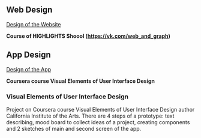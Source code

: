 ## Web Design

[Design of the Website](https://github.com/DariaHighfly/Web-UI-UX-Design/tree/master/WebDesign)

**Course of HIGHLIGHTS Shoool (https://vk.com/web_and_graph)**


## App Design

[Design of the App](https://github.com/DariaHighfly/Web-UI-UX-Design/blob/master/HeartMelody.pdf)

**Coursera course Visual Elements of User Interface Design**

### Visual Elements of User Interface Design

Project on Coursera course Visual Elements of User Interface Design author California Institute of the Arts.
There are 4 steps of a prototype: text describing, mood board to collect ideas of a project, 
creating components and 2 sketches of main and second screen of the app.
